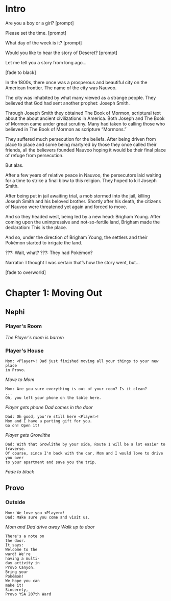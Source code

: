 # Intro

Are you a boy or a girl?
[prompt]

Please set the time.
[prompt]

What day of the week is it?
[prompt]

Would you like to hear the story of Deseret?
[prompt]

Let me tell you a story from long ago...

[fade to black]

In the 1800s, there once was a prosperous and beautiful city on
the American frontier. The name of the city was Nauvoo.

The city was inhabited by what many viewed as a strange people.
They believed that God had sent another prophet: Joseph Smith.

Through Joseph Smith they obtained The Book of Mormon, scriptural text about
the about ancient civilizations in America.
Both Joseph and The Book of Mormon came under great scrutiny.
Many had taken to calling those who believed in The Book of Mormon as
scripture “Mormons.”

They suffered much persecution for the beliefs.
After being driven from place to place and some being martyred by those they
once called their friends, all the believers founded Nauvoo hoping it would be
their final place of refuge from persecution.

But alas.

After a few years of relative peace in Nauvoo, the persecutors laid waiting
for a time to strike a final blow to this religion.
They hoped to kill Joseph Smith.

After being put in jail awaiting trial, a mob stormed into the jail, killing
Joseph Smith and his beloved brother.
Shortly after his death, the citizens of Nauvoo were threatened yet again and
forced to move.

And so they headed west, being led by a new head: Brigham Young.
After coming upon the unimpressive and not-so-fertile land,
Brigham made the declaration:
This is the place.

And so, under the direction of Brigham Young, the settlers and their Pokémon
started to irrigate the land.

???: Wait, what?
???: They had Pokémon?

Narrator: I thought I was certain that’s how the story went, but…

[fade to overworld]

# Chapter 1: Moving Out

## Nephi

### Player's Room
*The Player's room is barren*

### Player's House
```
Mom: <Player>! Dad just finished moving all your things to your new place
in Provo.
```
*Move to Mom*
```
Mom: Are you sure everything is out of your room? Is it clean?
...
Oh, you left your phone on the table here.
```
*Player gets phone*
*Dad comes in the door*
```
Dad: Oh good, you're still here <Player>!
Mom and I have a parting gift for you.
Go on! Open it!
```
*Player gets Growlithe*
```
Dad: With that Growlithe by your side, Route 1 will be a lot easier to traverse.
Of course, since I'm back with the car, Mom and I would love to drive you over
to your apartment and save you the trip.
```
*Fade to black*

## Provo

### Outside

```
Mom: We love you <Player>!
Dad: Make sure you come and visit us.
```
*Mom and Dad drive away*
*Walk up to door*
```
There's a note on
the door.
It says:
Welcome to the
ward! We're
having a multi-
day activity in
Provo Canyon.
Bring your
Pokémon!
We hope you can
make it!
Sincerely,
Provo YSA 207th Ward
